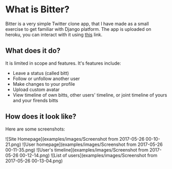 # What is Bitter?

Bitter is a very simple Twitter clone app, that I have made as a small exercise to get familiar with Django platform. The app is uploaded on heroku, you can interact with it using [this](https://boiling-harbor-86978.herokuapp.com/) link.

## What does it do?

It is limited in scope and features. It's features include:

* Leave a status (called bitt)
* Follow or unfollow another user
* Make changes to your profile
* Upload custom avatar
* View timeline of own bitts, other users' timeline, or joint timeline of yours and your firends bitts

## How does it look like?

Here are some screenshots:

![Site Homepage](examples/images/Screenshot from 2017-05-26 00-10-21.png)
![User homepage](examples/images/Screenshot from 2017-05-26 00-11-35.png)
![User's timeline](examples/images/Screenshot from 2017-05-26 00-12-14.png)
![List of users](examples/images/Screenshot from 2017-05-26 00-13-04.png)
